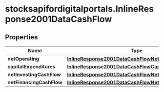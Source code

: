 # stocksapifordigitalportals.InlineResponse2001DataCashFlow

## Properties

Name | Type | Description | Notes
------------ | ------------- | ------------- | -------------
**netOperating** | [**InlineResponse2001DataCashFlowNetOperating**](InlineResponse2001DataCashFlowNetOperating.md) |  | [optional] 
**capitalExpenditures** | [**InlineResponse2001DataCashFlowCapitalExpenditures**](InlineResponse2001DataCashFlowCapitalExpenditures.md) |  | [optional] 
**netInvestingCashFlow** | [**InlineResponse2001DataCashFlowNetInvestingCashFlow**](InlineResponse2001DataCashFlowNetInvestingCashFlow.md) |  | [optional] 
**netFinancingCashFlow** | [**InlineResponse2001DataCashFlowNetFinancingCashFlow**](InlineResponse2001DataCashFlowNetFinancingCashFlow.md) |  | [optional] 


